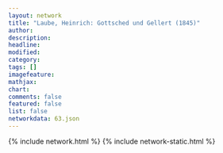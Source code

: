 ```yaml
---
layout: network
title: "Laube, Heinrich: Gottsched und Gellert (1845)"
author:
description:
headline:
modified:
category:
tags: []
imagefeature: 
mathjax: 
chart: 
comments: false
featured: false
list: false
networkdata: 63.json
---
```

{% include network.html %}
{% include network-static.html %}
